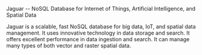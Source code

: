 
Jaguar -- NoSQL Database for Internet of Things, Artificial Intelligence, and Spatial Data

Jaguar is a scalable, fast NoSQL database for big data, IoT, and spatial data management.
It uses innovative technology in data storage and search. It offers excellent performance
in data ingestion and search. It can manage many types of both vector and raster spatial data.
